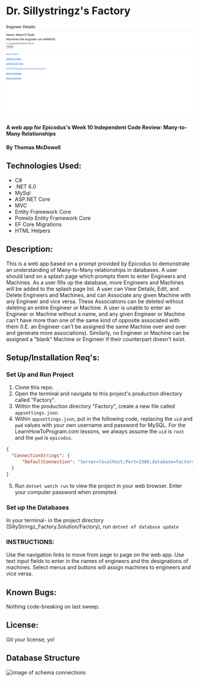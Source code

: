 # Dr. Sillystringz's Factory

![gif of webpage in action](./Factory/wwwroot/img/SillyFactory.gif)
#### A web app for Epicodus's Week 10 Independent Code Review: Many-to-Many Relationships 

#### By Thomas McDowell

## Technologies Used:
* C#
* .NET 6.0
* MySql
* ASP.NET Core
* MVC
* Entity Framework Core
* Pomelo Entity Framework Core
* EF Core Migrations
* HTML Helpers

## Description:
This is a web app based on a prompt provided by Epicodus to demonstrate an understanding of Many-to-Many relationships in databases. A user should land on a splash page which prompts them to enter Engineers and Machines. As a user fills up the database, more Engineers and Machines will be added to the splash page list. A user can View Details, Edit, and Delete Engineers and Machines, and can Associate any given Machine with any Engineer and vice versa. These Associations can be deleted without deleting an entire Engineer or Machine. A user is unable to enter an Engineer or Machine without a name, and any given Engineer or Machine can't have more than one of the same kind of opposite associated with them (I.E. an Engineer can't be assigned the same Machine over and over and generate more associations). Similarly, no Engineer or Machine can be assigned a "blank" Machine or Engineer if their counterpart doesn't exist. 

## Setup/Installation Req's:
### Set Up and Run Project
1. Clone this repo.
2. Open the terminal and navigate to this project's production directory called "Factory".
3. Within the production directory "Factory", create a new file called `appsettings.json`.
4. Within `appsettings.json`, put in the following code, replacing the `uid` and `pwd` values with your own username and password for MySQL. For the LearnHowToProgram.com lessons, we always assume the `uid` is `root` and the `pwd` is `epicodus`.

```json
{
  "ConnectionStrings": {
      "DefaultConnection": "Server=localhost;Port=3306;database=factory;uid=[YOUR SQL USERNAME];pwd=[YOUR SQL PASSWORD];"
  }
}
```
5. Run ```dotnet watch run``` to view the project in your web browser. Enter your computer password when prompted.

### Set up the Databases

In your terminal- in the project directory (SillyStringz_Factory.Solution/Factory), run ```dotnet ef database update```



### INSTRUCTIONS:
Use the navigation links to move from page to page on the web app. Use text input fields to enter in the names of engineers and the designations of machines. Select menus and buttons will assign machines to engineers and vice versa.

## Known Bugs:
Nothing code-breaking on last sweep.

## License:
Git your license, yo!

## Database Structure
![image of schema connections](.Factory/wwwroot/img/Database_Factory.png)
